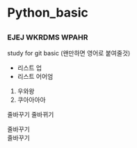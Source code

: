 # Python_basic
## 
### EJEJ WKRDMS WPAHR
study for git basic (왠만하면 영어로 붙여줄것)

* 리스트 업
* 리스트 어어엄

1. 우와왕
2.  쿠아아아아


줄바꾸기
줄바뀌기

줄바꾸기<br>
줄바꾸기
